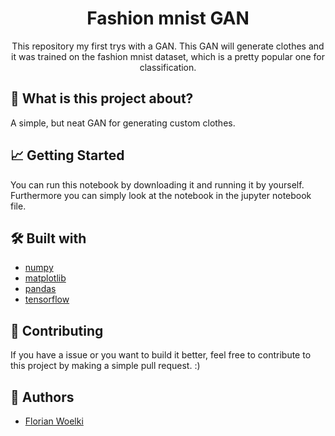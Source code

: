 <h1 align="center">Fashion mnist GAN</h1>

<p align="center">
This repository my first trys with a GAN. This GAN will generate clothes and it was trained on the fashion mnist dataset, which is a pretty popular one for classification.
</p>


## 🤔 What is this project about?

A simple, but neat GAN for generating custom clothes.


## 📈 Getting Started

You can run this notebook by downloading it and running it by yourself.
Furthermore you can simply look at the notebook in the jupyter notebook file.


## 🛠 Built with
- [numpy](https://numpy.org/)
- [matplotlib](https://matplotlib.org/)
- [pandas](https://pandas.pydata.org/)
- [tensorflow](https://www.tensorflow.org/)


## 🤝 Contributing

If you have a issue or you want to build it better, feel free to contribute to this project by making a simple
pull request. :)


## 🤠 Authors
- [Florian Woelki](https://florianwoelki.com)

